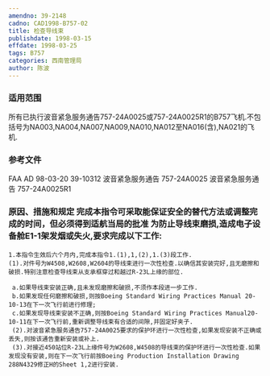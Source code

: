 ```yaml
---
amendno: 39-2148  
cadno: CAD1998-B757-02  
title: 检查导线束  
publishdate: 1998-03-15  
effdate: 1998-03-25  
tags: B757  
categories: 西南管理局  
author: 陈波  
---
```

  
### 适用范围  
所有已执行波音紧急服务通告757-24A0025或757-24A0025R1的B757飞机.不包括号为NA003,NA004,NA007,NA009,NA010,NA012至NA016(含),NA021的飞机.  
  
<!--more-->  
### 参考文件  
FAA AD 98-03-20  39-10312 波音紧急服务通告  757-24A0025 波音紧急服务通告  757-24A0025R1  
  
### 原因、措施和规定     完成本指令可采取能保证安全的替代方法或调整完成的时间，但必须得到适航当局的批准     为防止导线束磨损,造成电子设备舱E1-1架发烟或失火,要求完成以下工作:  
    1.本指令生效后六个月内,完成本指令1.(1),1,(2),1.(3)段工作.  
    (1).对件号为W4508,W2608,W2604的导线束进行一次性检查.以确信其安装完好,且无磨擦和破损.特别注意检查导线束从支承框穿过和越过R-23L上缘的部位.  
  
     a.如果导线束安装正确,且未发现磨擦和破损,不须作本段进一步工作.  
     b.如果发现任何磨擦和破损,则按Boeing Standard Wiring Practices Manual 20-10-13在下一次飞行前进行修理;  
     c.如果发现导线束安装不正确,则按Boeing Standard Wiring Practices Manual20-10-11在下一次飞行前,重新调整导线束有合适的间隙,并固定好夹子.  
     (2).对波音紧急服务通告757-24A0025要求的保护环进行一次性检查,如果发现安装不正确或丢失,则按该通告重新安装或补上.  
     (3).对接近450站位R-23L上缘件号为W2608,W4508的导线束的保护环进行一次性检查.如果发现没有安装,则在下一次飞行前按Boeing Production Installation Drawing 288N4329修正H的Sheet 1,2进行安装.  
  
